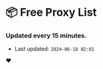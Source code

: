 # :package: Free Proxy List
### Updated every 15 minutes.

- Last updated: `2024-06-18 02:01`

:heart:
